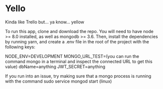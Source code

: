 # Yello

Kinda like Trello but... ya know... yellow

To run this app, clone and download the repo. You will need to have node >= 8.0 installed, as well as mongodb >= 3.6. Then, install the dependencies by running yarn, and create a .env file in the root of the project with the following keys:

NODE_ENV=DEVELOPMENT
MONGO_URL_TEST=(you can run the command mongo in a terminal and inspect the connected URL to get this value)
dbName=anything
JWT_SECRET=anything

If you run into an issue, try making sure that a mongo process is running with the command sudo service mongod start (linux)
